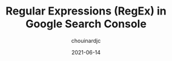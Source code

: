 ---
author: chouinardjc
date: 2021-06-14
tags:
  - regex
  - seo
  - google
target_url: https://www.jcchouinard.com/regex-in-google-search-console/
title: Regular Expressions (RegEx) in Google Search Console
---